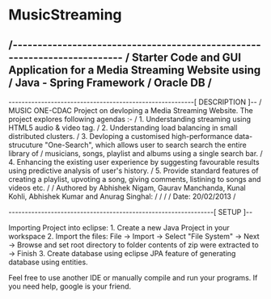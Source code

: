 MusicStreaming
========

/-------------------------------------------------------------------------
/ Starter Code and GUI Application for a Media Streaming Website using
/ Java - Spring Framework
/ Oracle DB
/
-------------------------------------------------------------------------

---------------------------------------------------------[ DESCRIPTION ]--
/ MUSIC ONE-CDAC Project on devloping a Media Streaming Website. The project explores following agendas :- 
/ 1. Understanding streaming using HTML5 audio & video tag. 
/ 2. Understanding load balancing in small distributed clusters.
/ 3. Devloping a customised high-performance data-strucuture "One-Search", which allows user to search search the entire library of   /    musicians, songs, playlist and albums using a single search bar. 
/ 4. Enhancing the existing user experience by suggesting favourable results using predictive analysis of user's history.
/ 5. Provide standard features of creating a playlist, upvoting a song, giving comments, listining to songs and videos etc.
/
/ Authored by Abhishek Nigam, Gaurav Manchanda, Kunal Kohli, Abhishek Kumar and Anurag Singhal:
/ 
/ 
/
/ Date: 20/02/2013
/

---------------------------------------------------------------[ SETUP ]-- 

Importing Project into eclipse:
	1. Create a new Java Project in your workspace
	2. Import the files:
	  File -> Import -> Select "File System" -> Next -> Browse and set 
	  root directory to folder contents of zip were extracted to -> Finish
  3. Create database using eclipse JPA feature of generating database using entities.

Feel free to use another IDE or manually compile and run your programs.
If you need help, google is your friend.
